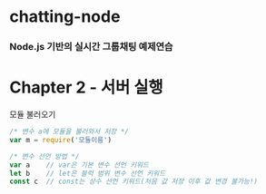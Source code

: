 # chatting-node
### Node.js 기반의 실시간 그룹채팅 예제연습

# Chapter 2 - 서버 실행
모듈 불러오기
```javascript
/* 변수 a에 모듈을 불러와서 저장 */
var m = require('모듈이름')

/* 변수 선언 방법 */
var a    // var은 기본 변수 선언 키워드
let b    // let은 블럭 범위 변수 선언 키워드
const c  // const는 상수 선언 키워드(처음 값 저장 이후 값 변경 불가능!)
```
